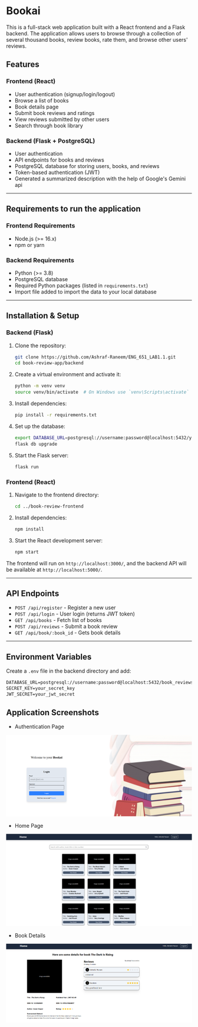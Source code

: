 # Bookai

This is a full-stack web application built with a React frontend and a Flask backend. The application allows users to browse through a collection of several thousand books, review books, rate them, and browse other users' reviews.

## Features

### Frontend (React)
- User authentication (signup/login/logout)
- Browse a list of books
- Book details page
- Submit book reviews and ratings
- View reviews submitted by other users
- Search through book library

### Backend (Flask + PostgreSQL)
- User authentication
- API endpoints for books and reviews
- PostgreSQL database for storing users, books, and reviews
- Token-based authentication (JWT)
- Generated a summarized description with the help of Google's Gemini api
---

## Requirements to run the application

### Frontend Requirements
- Node.js (>= 16.x)
- npm or yarn

### Backend Requirements
- Python (>= 3.8)
- PostgreSQL database
- Required Python packages (listed in `requirements.txt`)
- Import file added to import the data to your local database

---

## Installation & Setup

### Backend (Flask)

1. Clone the repository:
   ```sh
   git clone https://github.com/Ashraf-Raneem/ENG_651_LAB1.1.git
   cd book-review-app/backend
   ```

2. Create a virtual environment and activate it:
   ```sh
   python -m venv venv
   source venv/bin/activate  # On Windows use `venv\Scripts\activate`
   ```

3. Install dependencies:
   ```sh
   pip install -r requirements.txt
   ```

4. Set up the database:
   ```sh
   export DATABASE_URL=postgresql://username:password@localhost:5432/your_database_name
   flask db upgrade
   ```

5. Start the Flask server:
   ```sh
   flask run
   ```

### Frontend (React)

1. Navigate to the frontend directory:
   ```sh
   cd ../book-review-frontend
   ```

2. Install dependencies:
   ```sh
   npm install
   ```

3. Start the React development server:
   ```sh
   npm start
   ```

The frontend will run on `http://localhost:3000/`, and the backend API will be available at `http://localhost:5000/`.

---

## API Endpoints

- `POST /api/register` - Register a new user
- `POST /api/login` - User login (returns JWT token)
- `GET /api/books` - Fetch list of books
- `POST /api/reviews` - Submit a book review
- `GET /api/book/:book_id` - Gets book details

---

## Environment Variables
Create a `.env` file in the backend directory and add:
```env
DATABASE_URL=postgresql://username:password@localhost:5432/book_reviews
SECRET_KEY=your_secret_key
JWT_SECRET=your_jwt_secret
```

## Application Screenshots
- Authentication Page

![Auth](./assets/Auth.png)

- Home Page

![Home Page](./assets/Home.png)

- Book Details

![Book Detail](./assets/Book%20Detail.png)

